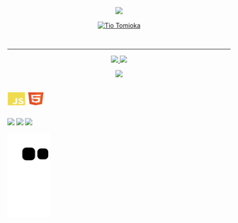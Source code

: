 <p align="center">
  <a href="https://github.com/SilasJr-dev"><img src="https://telegra.ph/file/0c7109fef919d385e36a4.jpg" /><a>
</p>

<p align="center"> <a href="Manish"><img width="170px" height="24" src="https://komarev.com/ghpvc/?username=SilasJr-dev&label=Visitantes&color=green&style=flat-square" alt="Tio Tomioka" /></a> </p><br> 
    
___
<div align="center">
  <a href="https://github.com/SilasJr-dev">
  <img height="180em" src="https://github-readme-stats.vercel.app/api?username=SilasJr-dev&show_icons=true&theme=tokyonight&include_all_commits=true&count_private=true"/>
<img height="180em" src="https://github-readme-stats.vercel.app/api/top-langs/?username=SilasJr-dev&layout=compact&langs_count=7&theme=tokyonight"/><a>
</div>
<p align="center">
  <a href="https://github.com/SilasJr-dev"><img src="https://github-readme-streak-stats.herokuapp.com?user=SilasJr-dev&theme=tokyonight&hide_border=false&properties=background&border=%239611C5FF" /><a>
</p>
<div style="display: inline_block"><br>
  <img align="center" alt="Rafa-Js" height="30" width="40" src="https://raw.githubusercontent.com/devicons/devicon/master/icons/javascript/javascript-plain.svg">
  <img align="center" alt="Rafa-HTML" height="30" width="40" src="https://raw.githubusercontent.com/devicons/devicon/master/icons/html5/html5-original.svg">
</div>
  
  ##
 
<div> 
  <a href="https://youtube.com/channel/UC8DcGKSSBm7kv2lXsjAmmMQ" target="_blank"><img src="https://img.shields.io/badge/YouTube-FF0000?style=for-the-badge&logo=youtube&logoColor=white" target="_blank"></a>
  <a href="https://www.instagram.com/silasvljunior" target="_blank"><img src="https://img.shields.io/badge/-Instagram-%23E4405F?style=for-the-badge&logo=instagram&logoColor=white" target="_blank"></a>
  <a href = "http://wa.me/5544997433716"><img src="https://img.shields.io/badge/-WhatsApp-%23333?style=for-the-badge&logo=whatsapp&logoColor=white" target="_blank"></a>
 
  ![Snake animation](https://github.com/rafaballerini/rafaballerini/blob/output/github-contribution-grid-snake.svg)
 
</div>
